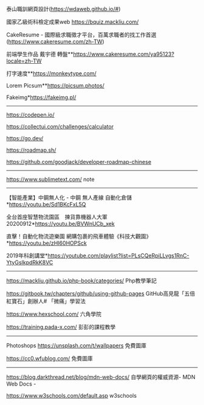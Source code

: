 

泰山職訓網頁設計(https://wdaweb.github.io/#)

國家乙級術科檢定成果web https://bquiz.mackliu.com/

CakeResume - 國際級求職徵才平台，百萬求職者的找工作首選(https://www.cakeresume.com/zh-TW)

前端學生作品 戴宇德 轉盤**https://www.cakeresume.com/ya95123?locale=zh-TW

打字速度**https://monkeytype.com/

Lorem Picsum**https://picsum.photos/

Fakeimg*https://fakeimg.pl/




<hr>

https://codepen.io/

https://collectui.com/challenges/calculator

https://go.dev/

https://roadmap.sh/

https://github.com/goodjack/developer-roadmap-chinese

<hr>

https://www.sublimetext.com/ note

<hr>

【智能產業】中鋼無人化 - 中鋼 無人產線 自動化倉儲*https://youtu.be/Sd1BKcFxL5Q

全台首座智慧物流園區　揀貨靠機器人大軍20200912*https://youtu.be/BVWnUCb_xek

直擊！自動化物流遊樂園 網購包裹的飛車體驗《科技大觀園》*https://youtu.be/zHI60HOPSck

2019年科創講堂*https://youtube.com/playlist?list=PLsCQeRpiLLvgs1RnC-YtyGsIkpdRkK8VC

<hr>

https://mackliu.github.io/php-book/categories/ Php教學筆記

https://gitbook.tw/chapters/github/using-github-pages GitHub高見龍「五倍紅寶石」創辦人# 「微痛」學習法

https://www.hexschool.com/ 六角學院

https://training.pada-x.com/ 彭彭的課程教學

<hr>

Photoshops
https://unsplash.com/t/wallpapers 免費圖庫

https://cc0.wfublog.com/ 免費圖庫

<hr>


https://blog.darkthread.net/blog/mdn-web-docs/  自學網頁的權威資源- MDN Web Docs -

https://www.w3schools.com/default.asp  w3schools

